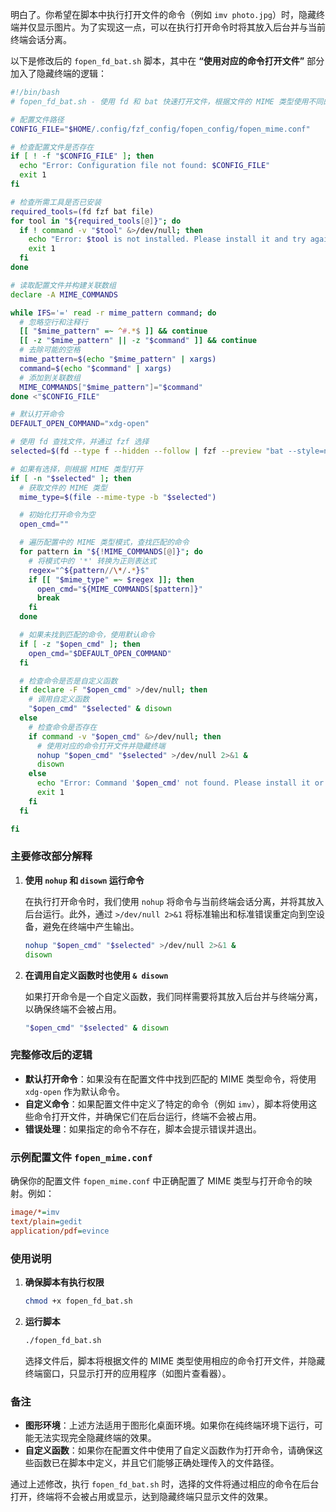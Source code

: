 明白了。你希望在脚本中执行打开文件的命令（例如 `imv photo.jpg`）时，隐藏终端并仅显示图片。为了实现这一点，可以在执行打开命令时将其放入后台并与当前终端会话分离。

以下是修改后的 `fopen_fd_bat.sh` 脚本，其中在 **“使用对应的命令打开文件”** 部分加入了隐藏终端的逻辑：

```bash
#!/bin/bash
# fopen_fd_bat.sh - 使用 fd 和 bat 快速打开文件，根据文件的 MIME 类型使用不同的工具，通过配置文件管理映射

# 配置文件路径
CONFIG_FILE="$HOME/.config/fzf_config/fopen_config/fopen_mime.conf"

# 检查配置文件是否存在
if [ ! -f "$CONFIG_FILE" ]; then
  echo "Error: Configuration file not found: $CONFIG_FILE"
  exit 1
fi

# 检查所需工具是否已安装
required_tools=(fd fzf bat file)
for tool in "${required_tools[@]}"; do
  if ! command -v "$tool" &>/dev/null; then
    echo "Error: $tool is not installed. Please install it and try again."
    exit 1
  fi
done

# 读取配置文件并构建关联数组
declare -A MIME_COMMANDS

while IFS='=' read -r mime_pattern command; do
  # 忽略空行和注释行
  [[ "$mime_pattern" =~ ^#.*$ ]] && continue
  [[ -z "$mime_pattern" || -z "$command" ]] && continue
  # 去除可能的空格
  mime_pattern=$(echo "$mime_pattern" | xargs)
  command=$(echo "$command" | xargs)
  # 添加到关联数组
  MIME_COMMANDS["$mime_pattern"]="$command"
done <"$CONFIG_FILE"

# 默认打开命令
DEFAULT_OPEN_COMMAND="xdg-open"

# 使用 fd 查找文件，并通过 fzf 选择
selected=$(fd --type f --hidden --follow | fzf --preview "bat --style=numbers --color=always {}" --height=40%)

# 如果有选择，则根据 MIME 类型打开
if [ -n "$selected" ]; then
  # 获取文件的 MIME 类型
  mime_type=$(file --mime-type -b "$selected")

  # 初始化打开命令为空
  open_cmd=""

  # 遍历配置中的 MIME 类型模式，查找匹配的命令
  for pattern in "${!MIME_COMMANDS[@]}"; do
    # 将模式中的 '*' 转换为正则表达式
    regex="^${pattern//\*/.*}$"
    if [[ "$mime_type" =~ $regex ]]; then
      open_cmd="${MIME_COMMANDS[$pattern]}"
      break
    fi
  done

  # 如果未找到匹配的命令，使用默认命令
  if [ -z "$open_cmd" ]; then
    open_cmd="$DEFAULT_OPEN_COMMAND"
  fi

  # 检查命令是否是自定义函数
  if declare -F "$open_cmd" >/dev/null; then
    # 调用自定义函数
    "$open_cmd" "$selected" & disown
  else
    # 检查命令是否存在
    if command -v "$open_cmd" &>/dev/null; then
      # 使用对应的命令打开文件并隐藏终端
      nohup "$open_cmd" "$selected" >/dev/null 2>&1 &
      disown
    else
      echo "Error: Command '$open_cmd' not found. Please install it or update the configuration file."
      exit 1
    fi
  fi

fi
```

### 主要修改部分解释

1. **使用 `nohup` 和 `disown` 运行命令**

   在执行打开命令时，我们使用 `nohup` 将命令与当前终端会话分离，并将其放入后台运行。此外，通过 `>/dev/null 2>&1` 将标准输出和标准错误重定向到空设备，避免在终端中产生输出。

   ```bash
   nohup "$open_cmd" "$selected" >/dev/null 2>&1 &
   disown
   ```

2. **在调用自定义函数时也使用 `& disown`**

   如果打开命令是一个自定义函数，我们同样需要将其放入后台并与终端分离，以确保终端不会被占用。

   ```bash
   "$open_cmd" "$selected" & disown
   ```

### 完整修改后的逻辑

- **默认打开命令**：如果没有在配置文件中找到匹配的 MIME 类型命令，将使用 `xdg-open` 作为默认命令。
- **自定义命令**：如果配置文件中定义了特定的命令（例如 `imv`），脚本将使用这些命令打开文件，并确保它们在后台运行，终端不会被占用。
- **错误处理**：如果指定的命令不存在，脚本会提示错误并退出。

### 示例配置文件 `fopen_mime.conf`

确保你的配置文件 `fopen_mime.conf` 中正确配置了 MIME 类型与打开命令的映射。例如：

```ini
image/*=imv
text/plain=gedit
application/pdf=evince
```

### 使用说明

1. **确保脚本有执行权限**

   ```bash
   chmod +x fopen_fd_bat.sh
   ```

2. **运行脚本**

   ```bash
   ./fopen_fd_bat.sh
   ```

   选择文件后，脚本将根据文件的 MIME 类型使用相应的命令打开文件，并隐藏终端窗口，只显示打开的应用程序（如图片查看器）。

### 备注

- **图形环境**：上述方法适用于图形化桌面环境。如果你在纯终端环境下运行，可能无法实现完全隐藏终端的效果。
- **自定义函数**：如果你在配置文件中使用了自定义函数作为打开命令，请确保这些函数已在脚本中定义，并且它们能够正确处理传入的文件路径。

通过上述修改，执行 `fopen_fd_bat.sh` 时，选择的文件将通过相应的命令在后台打开，终端将不会被占用或显示，达到隐藏终端只显示文件的效果。
